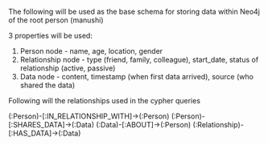 The following will be used as the base schema for storing data within Neo4j of the root person (manushi)

3 properties will be used:
1. Person node - name, age, location, gender
2. Relationship node - type (friend, family, colleague), start_date, status of relationship (active, passive)
3. Data node - content, timestamp (when first data arrived), source (who shared the data)

Following will the relationships used in the cypher queries

(:Person)-[:IN_RELATIONSHIP_WITH]->(:Person)
(:Person)-[:SHARES_DATA]->(:Data)
(:Data)-[:ABOUT]->(:Person)
(:Relationship)-[:HAS_DATA]->(:Data)
